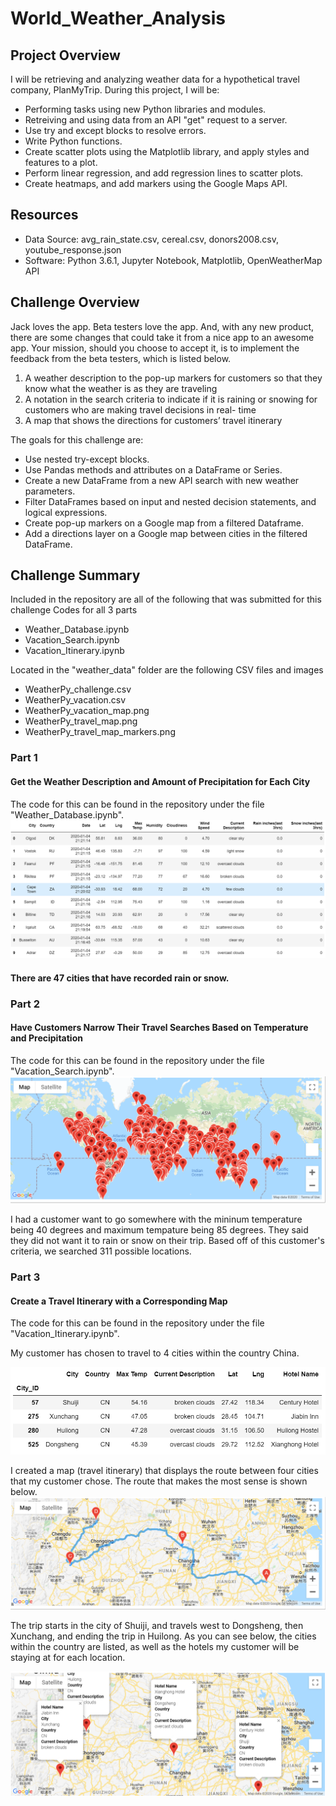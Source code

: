 # World_Weather_Analysis

## Project Overview
I will be retrieving and analyzing weather data for a hypothetical travel company, PlanMyTrip. During this project, I will be:
  - Performing tasks using new Python libraries and modules.
  - Retreiving and using data from an API "get" request to a server.
  - Use try and except blocks to resolve errors.
  - Write Python functions.
  - Create scatter plots using the Matplotlib library, and apply styles and features to a plot.
  - Perform linear regression, and add regression lines to scatter plots.
  - Create heatmaps, and add markers using the Google Maps API.

## Resources
- Data Source: avg_rain_state.csv, cereal.csv, donors2008.csv, youtube_response.json
- Software: Python 3.6.1, Jupyter Notebook, Matplotlib, OpenWeatherMap API

## Challenge Overview
Jack loves the app. Beta testers love the app. And, with any new product, there are some changes that could take it from a nice app to an awesome app. Your mission, should you choose to accept it, is to implement the feedback from the beta testers, which is listed below.
  1. A weather description to the pop-up markers for customers so that they know what the weather is as they are traveling
  2. A notation in the search criteria to indicate if it is raining or snowing for customers who are making travel decisions in real- time
  3. A map that shows the directions for customers’ travel itinerary

The goals for this challenge are:
  - Use nested try-except blocks.
  - Use Pandas methods and attributes on a DataFrame or Series.
  - Create a new DataFrame from a new API search with new weather parameters.
  - Filter DataFrames based on input and nested decision statements, and logical expressions.
  - Create pop-up markers on a Google map from a filtered Dataframe.
  - Add a directions layer on a Google map between cities in the filtered DataFrame.

## Challenge Summary
Included in the repository are all of the following that was submitted for this challenge
Codes for all 3 parts
  - Weather_Database.ipynb
  - Vacation_Search.ipynb
  - Vacation_Itinerary.ipynb
  
Located in the "weather_data" folder are the following CSV files and images

  - WeatherPy_challenge.csv
  - WeatherPy_vacation.csv
  - WeatherPy_vacation_map.png
  - WeatherPy_travel_map.png
  - WeatherPy_travel_map_markers.png

### Part 1
#### Get the Weather Description and Amount of Precipitation for Each City
The code for this can be found in the repository under the file "Weather_Database.ipynb".
![](https://github.com/jusnguyen03/World_Weather_Analysis/blob/master/weather_data/Weather_Database_df.png)

#### There are 47 cities that have recorded rain or snow.

### Part 2
#### Have Customers Narrow Their Travel Searches Based on Temperature and Precipitation
The code for this can be found in the repository under the file "Vacation_Search.ipynb".
![](https://github.com/jusnguyen03/World_Weather_Analysis/blob/master/weather_data/WeatherPy_vacation_map.png)

I had a customer want to go somewhere with the mininum temperature being 40 degrees and maximum tempature being 85 degrees. They said they did not want it to rain or snow on their trip. Based off of this customer's criteria, we searched 311 possible locations. 


### Part 3
#### Create a Travel Itinerary with a Corresponding Map
The code for this can be found in the repository under the file "Vacation_Itinerary.ipynb".

My customer has chosen to travel to 4 cities within the country China.

![](https://github.com/jusnguyen03/World_Weather_Analysis/blob/master/weather_data/Vacation_Itinerary_df.png)

I created a map (travel itinerary) that displays the route between four cities that my customer chose. The route that makes the most sense is shown below.
![](https://github.com/jusnguyen03/World_Weather_Analysis/blob/master/weather_data/WeatherPy_travel_map.png)

The trip starts in the city of Shuiji, and travels west to Dongsheng, then Xunchang, and ending the trip in Huilong. As you can see below, the cities within the country are listed, as well as the hotels my customer will be staying at for each location.

![](https://github.com/jusnguyen03/World_Weather_Analysis/blob/master/weather_data/WeatherPy_travel_map_markers.png)
